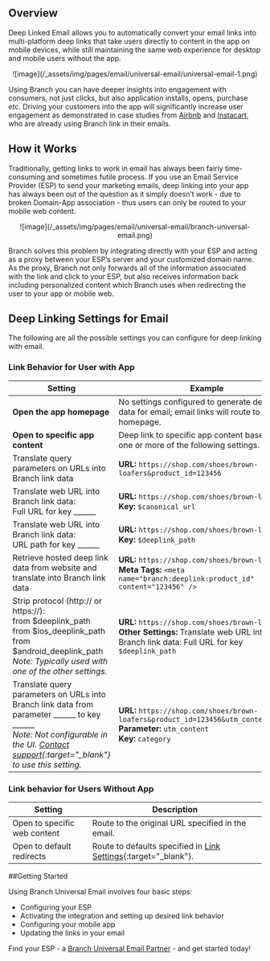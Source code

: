 ## Overview

Deep Linked Email allows you to automatically convert your email links into multi-platform deep links that take users directly to content in the app on mobile devices, while still maintaining the same web experience for desktop and mobile users without the app.

<center>
![image](/_assets/img/pages/email/universal-email/universal-email-1.png)
</center>

Using Branch you can have deeper insights into engagement with consumers, not just clicks, but also application installs, opens, purchase etc. Driving your customers into the app will significantly increase user engagement as demonstrated in case studies from [Airbnb](http://www2.branch.io/rs/315-FTT-121/images/CS-Airbnb.pdf) and [Instacart](https://www2.branch.io/rs/315-FTT-121/images/CS-Instacart-DLE.pdf), who are already using Branch link in their emails.

## How it Works

Traditionally, getting links to work in email has always been fairly time-consuming and sometimes futile process. If you use an Email Service Provider (ESP) to send your marketing emails, deep linking into your app has always been out of the question as it simply doesn’t work - due to broken Domain-App association - thus users can only be routed to your mobile web content.

<center>
![image](/_assets/img/pages/email/universal-email/branch-universal-email.png)
</center>

Branch solves this problem by integrating directly with your ESP and acting as a proxy between your ESP’s server and your customized domain name. As the proxy, Branch not only forwards all of the information associated with the link and click to your ESP, but also receives information back including personalized content which Branch uses when redirecting the user to your app or mobile web.

## Deep Linking Settings for Email

The following are all the possible settings you can configure for deep linking with email.

### Link Behavior for User with App

Setting | Example | Link Data Result
--- | --- | ---
**Open the app homepage** | No settings configured to generate deep link data for email; email links will route to the app homepage.
**Open to specific app content** | Deep link to specific app content based on one or more of the following settings.
Translate query parameters on URLs into Branch link data | **URL:** `https://shop.com/shoes/brown-loafers&product_id=123456` | `product_id: 123456`
Translate web URL into Branch link data: <br> Full URL for key ______ | **URL:** `https://shop.com/shoes/brown-loafers` <br> **Key:** `$canonical_url` | `$canonical_url: https://shop.com/shoes/brown-loafers`
Translate web URL into Branch link data: <br> URL path for key ______ | **URL:** `https://shop.com/shoes/brown-loafers` <br> **Key:** `$deeplink_path` | `$deeplink_path: shoes/brown-loafers`
Retrieve hosted deep link data from website and translate into Branch link data | **URL:** `https://shop.com/shoes/brown-loafers` <br> **Meta Tags:** `<meta name="branch:deeplink:product_id" content="123456" />` | `product_id: 123456`
Strip protocol (http:// or https://): <br> from $deeplink_path <br> from $ios_deeplink_path <br> from $android_deeplink_path <br> *Note: Typically used with one of the other settings.* | **URL:** `https://shop.com/shoes/brown-loafers` <br> **Other Settings:** Translate web URL into Branch link data: Full URL for key `$deeplink_path` | `$deeplink_path: shop.com/shoes/brown-loafers`
Translate query parameters on URLs into Branch link data from parameter ______ to key ______ <br> *Note: Not configurable in the UI. [Contact support](https://support.branch.io/support/tickets/new){:target="_blank"} to use this setting.* | **URL:** `https://shop.com/shoes/brown-loafers&product_id=123456&utm_content=shoes` <br> **Parameter:** `utm_content` <br> **Key:** `category` | `category: shoes`

### Link behavior for Users Without App

Setting | Description
--- | ---
Open to specific web content | Route to the original URL specified in the email.
Open to default redirects | Route to defaults specified in [Link Settings](https://dashboard.branch.io/link-settings){:target="_blank"}.

##Getting Started

Using Branch Universal Email involves four basic steps:

- Configuring your ESP
- Activating the integration and setting up desired link behavior
- Configuring your mobile app
- Updating the links in your email

Find your ESP - a [Branch Universal Email Partner](/emails/email-partners-list/) - and get started today!
